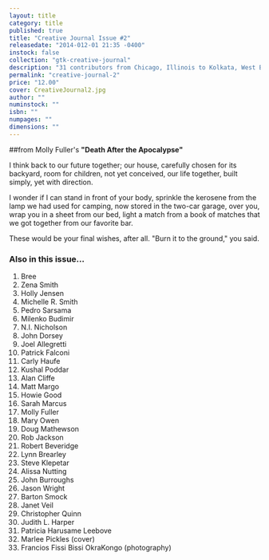 ```yaml
---
layout: title
category: title
published: true
title: "Creative Journal Issue #2"
releasedate: "2014-012-01 21:35 -0400"
instock: false
collection: "gtk-creative-journal"
description: "31 contributors from Chicago, Illinois to Kolkata, West Bengal"
permalink: "creative-journal-2"
price: "12.00"
cover: CreativeJournal2.jpg
author: ""
numinstock: ""
isbn: ""
numpages: ""
dimensions: ""
---
```



##from Molly Fuller's
**"Death After the Apocalypse"**

I think back to our future together; our house, carefully chosen for its backyard, room for children, not yet conceived, our life together, built simply, yet with direction.      

I wonder if I can stand in front of your body, sprinkle the kerosene from the lamp we had used for camping, now stored in the two-car garage, over you, wrap you in a sheet from our bed, light a match from a book of matches that we got together from our favorite bar.  

These would be your final wishes, after all.  "Burn it to the ground," you said.

### Also in this issue...
1. Bree
2. Zena Smith
3. Holly Jensen
4. Michelle R. Smith
5. Pedro Sarsama
6. Milenko Budimir
7. N.I. Nicholson
8. John Dorsey
9. Joel Allegretti
10. Patrick Falconi
11. Carly Haufe
12. Kushal Poddar
13. Alan Cliffe
14. Matt Margo
15. Howie Good
16. Sarah Marcus
17. Molly Fuller
18. Mary Owen
19. Doug Mathewson
20. Rob Jackson
21. Robert Beveridge
22. Lynn Brearley
23. Steve Klepetar
24. Alissa Nutting
25. John Burroughs
26. Jason Wright
27. Barton Smock
28. Janet Veil
29. Christopher Quinn
30. Judith L. Harper
31. Patricia Harusame Leebove
32. Marlee Pickles (cover)
33. Francios Fissi Bissi OkraKongo (photography)
